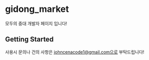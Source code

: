 # gidong_market

모두의 중대 개발자 페이지 입니다! 

## Getting Started

사용시 문의나 건의 사항은 johncenacode1@gmail.com으로 부탁드립니다!
